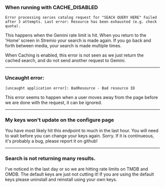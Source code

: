 ### When running with CACHE_DISABLED

``` shell
Error processing series catalog request for "SEACH QUERY HERE" Failed after 3 attempts. Last error: Resource has been exhausted (e.g. check quota).
```

This happens when the Gemini rate limit is hit. When you return to the 'Home' screen in Stremio your search is made again.
If you go back and forth between media, your search is made multiple times.

When Caching is enabled, this error is not seen as we just return the cached search, and do not send another request to Gemini.

---

### Uncaught error:
``` shell
[uncaught application error]: BadResource - Bad resource ID
```

This error seems to happen when a user moves away from the page before we are done with the request, it can be ignored.

---

### My keys won't update on the configure page

You have most likely hit this endpoint to much in the last hour. You will need to wait before you can change your keys again. Sorry. If it is continueous, it's probably a bug, please report it on github!

---

### Search is not returning many results.

I've noticed in the last day or so we are hitting rate limits on TMDB and OMDB. The default keys are just not cutting it! If you are using the default 
keys please uninstall and reinstall using your own keys.